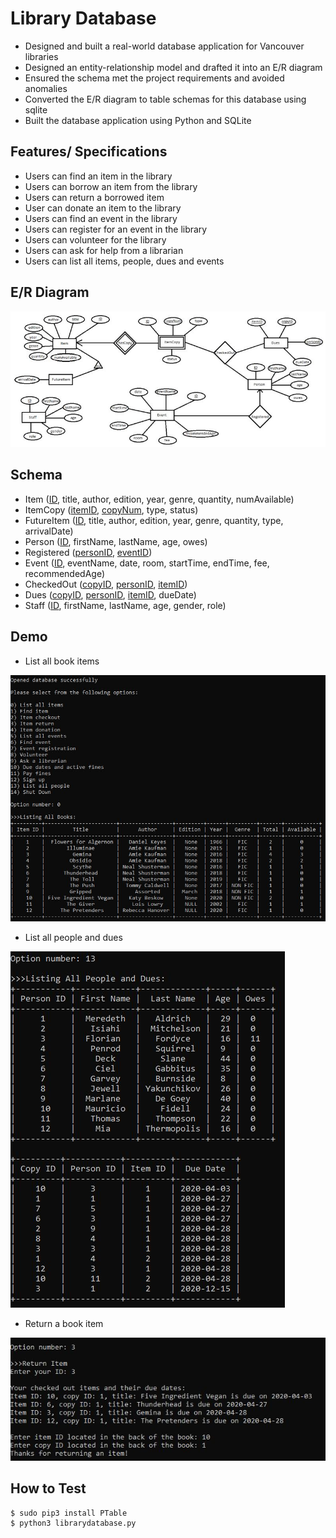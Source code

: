 # Library Database

- Designed and built a real-world database application for Vancouver libraries
- Designed an entity-relationship model and drafted it into an E/R diagram 
- Ensured the schema met the project requirements and avoided anomalies
- Converted the E/R diagram to table schemas for this database using sqlite
- Built the database application using Python and SQLite

## Features/ Specifications
- Users can find an item in the library
- Users can borrow an item from the library
- Users can return a borrowed item
- User can donate an item to the library
- Users can find an event in the library
- Users can register for an event in the library
- Users can volunteer for the library
- Users can ask for help from a librarian
- Users can list all items, people, dues and events

## E/R Diagram
![](img/erdiagram.JPG)

## Schema
- Item (<ins>ID</ins>, title, author, edition, year, genre, quantity, numAvailable)
- ItemCopy (<ins>itemID</ins>, <ins>copyNum</ins>, type, status)
- FutureItem (<ins>ID</ins>, title, author, edition, year, genre, quantity, type, arrivalDate)
- Person (<ins>ID</ins>, firstName, lastName, age, owes)
- Registered (<ins>personID</ins>, <ins>eventID</ins>)
- Event (<ins>ID</ins>, eventName, date, room, startTime, endTime, fee, recommendedAge)
- CheckedOut (<ins>copyID</ins>, <ins>personID</ins>, <ins>itemID</ins>)
- Dues (<ins>copyID</ins>, <ins>personID</ins>, <ins>itemID</ins>, dueDate)
- Staff (<ins>ID</ins>, firstName, lastName, age, gender, role)

## Demo
- List all book items

![](img/listitems.JPG)


- List all people and dues

![](img/listpersons.JPG)


- Return a book item

![](img/returnbook.JPG)


## How to Test

```
$ sudo pip3 install PTable
$ python3 librarydatabase.py
```




